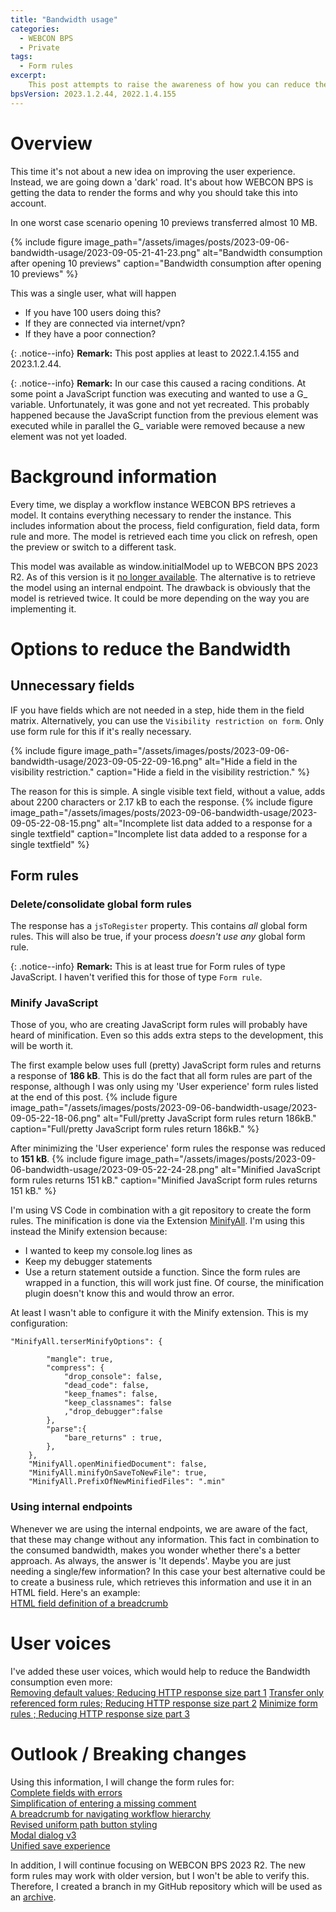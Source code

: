 ```yaml
---
title: "Bandwidth usage"
categories:
  - WEBCON BPS    
  - Private 
tags:    
  - Form rules
excerpt:
    This post attempts to raise the awareness of how you can reduce the bandwidth consumption.
bpsVersion: 2023.1.2.44, 2022.1.4.155
---
```


# Overview  
This time it's not about a new idea on improving the user experience. Instead, we are going down a 'dark' road. It's about how WEBCON BPS is getting the data to render the forms and why you should take this into account. 

In one worst case scenario opening 10 previews transferred almost 10 MB. 

{% include figure image_path="/assets/images/posts/2023-09-06-bandwidth-usage/2023-09-05-21-41-23.png" alt="Bandwidth consumption after opening 10 previews" caption="Bandwidth consumption after opening 10 previews" %}


This was a single user, what will happen 
- If you have 100 users doing this?
- If they are connected via internet/vpn?
- If they have a poor connection?

{: .notice--info}
**Remark:**
This post applies at least to 2022.1.4.155 and 2023.1.2.44.

{: .notice--info}
**Remark:**
In our case this caused a racing conditions. At some point a JavaScript function was executing and wanted to use a G_ variable. Unfortunately, it was gone and not yet recreated. This probably happened because the JavaScript function from the previous element was executed while in parallel the G_ variable were removed because a new element was not yet loaded.

# Background information
Every time, we display a workflow instance WEBCON BPS retrieves a model. It contains everything necessary to render the instance. This includes information about the process, field configuration, field data, form rule and more.
The model is retrieved each time you click on refresh, open the preview or switch to a different task. 

This model was available as window.initialModel up to WEBCON BPS 2023 R2. As of this version is it [no longer available](https://community.webcon.com/forum/thread/3515). The alternative is to retrieve the model using an internal endpoint. The drawback is obviously that the model is retrieved twice. It could be more depending on the way you are implementing it.


# Options to reduce the Bandwidth
## Unnecessary fields
IF you have fields which are not needed in a step, hide them in the field matrix. Alternatively, you can use the `Visibility restriction on form`. Only use form rule for this if it's really necessary.

{% include figure image_path="/assets/images/posts/2023-09-06-bandwidth-usage/2023-09-05-22-09-16.png" alt="Hide a field in the visibility restriction." caption="Hide a field in the visibility restriction." %}

The reason for this is simple. A single visible text field, without a value, adds about 2200 characters or 2.17 kB to each the response.
{% include figure image_path="/assets/images/posts/2023-09-06-bandwidth-usage/2023-09-05-22-08-15.png" alt="Incomplete list data added to a response for a single textfield" caption="Incomplete list data added to a response for a single textfield" %}

## Form rules
### Delete/consolidate global form rules
The response has a `jsToRegister` property. This contains _all_ global form rules. This will also be true, if your process _doesn't use any_ global form rule.

{: .notice--info}
**Remark:**
This is at least true for Form rules of type JavaScript. I haven't verified this for those of type `Form rule`.

### Minify JavaScript
Those of you, who are creating JavaScript form rules will probably have heard of minification. Even so this adds extra steps to the development, this will be worth it.

The first example below uses full (pretty) JavaScript form rules and returns a response of **186 kB**. This is do the fact that all form rules are part of the response, although I was only using my 'User experience' form rules listed at the end of this post.
{% include figure image_path="/assets/images/posts/2023-09-06-bandwidth-usage/2023-09-05-22-18-06.png" alt="Full/pretty JavaScript form rules return 186kB." caption="Full/pretty JavaScript form rules return 186kB." %}

After minimizing the 'User experience' form rules the response was reduced to **151 kB**. 
{% include figure image_path="/assets/images/posts/2023-09-06-bandwidth-usage/2023-09-05-22-24-28.png" alt="Minified JavaScript form rules returns 151 kB." caption="Minified JavaScript form rules returns 151 kB." %}

I'm using VS Code in combination with a git repository to create the form rules. The minification is done via the Extension [MinifyAll](https://marketplace.visualstudio.com/items?itemName=josee9988.minifyall). I'm using this instead the Minify extension because:
- I wanted to keep my console.log lines as
- Keep my debugger statements 
- Use a return statement outside a function.
  Since the form rules are wrapped in a function, this will work just fine. Of course, the minification plugin doesn't know this and would throw an error.

At least I wasn't able to configure it with the Minify extension.
This is my configuration:

```
"MinifyAll.terserMinifyOptions": {  

        "mangle": true,
        "compress": {
            "drop_console": false,
            "dead_code": false,
            "keep_fnames": false,
            "keep_classnames": false
            ,"drop_debugger":false
        },
        "parse":{            
            "bare_returns" : true,
        },
    },
    "MinifyAll.openMinifiedDocument": false,
    "MinifyAll.minifyOnSaveToNewFile": true,
    "MinifyAll.PrefixOfNewMinifiedFiles": ".min"
```
### Using internal endpoints
Whenever we are using the internal endpoints, we are aware of the fact, that these may change without any information.
This fact in combination to the consumed bandwidth, makes you wonder whether there's a better approach. As always, the answer is 'It depends'. Maybe you are just needing a single/few information? In this case your best alternative could be to create a business rule, which retrieves this information and use it in an HTML field. Here's an example:\
[HTML field definition of a breadcrumb](https://daniels-notes.de/posts/2023/breadcrumb#html-field-definition)

# User voices
I've added these user voices, which would help to reduce the Bandwidth consumption even more:\
[Removing default values; Reducing HTTP response size part 1](https://community.webcon.com/forum/thread/3527/15)
[Transfer only referenced form rules; Reducing HTTP response size part 2](https://community.webcon.com/forum/thread/3548/15)
[Minimize form rules ; Reducing HTTP response size part 3](https://community.webcon.com/forum/thread/3552/15)

# Outlook / Breaking changes
Using this information, I will change the form rules for:\
[Complete fields with errors ](https://daniels-notes.de/posts/2023/complete-fields-with-errors)\
[Simplification of entering a missing comment ](https://daniels-notes.de/posts/2023/simplification-of-missing-comment)\
[A breadcrumb for navigating workflow hierarchy ](https://daniels-notes.de/posts/2023/breadcrumb)\
[Revised uniform path button styling ](https://daniels-notes.de/posts/2023/path-button-styling-revisited)\
[Modal dialog v3 ](https://daniels-notes.de/posts/2022/modal-dialog)\
[Unified save experience ](https://daniels-notes.de/posts/2021/unified-save-experience)

In addition, I will continue focusing on WEBCON BPS 2023 R2. The new form rules may work with older version, but I won't be able to verify this.
Therefore, I created a branch in my GitHub repository which will be used as an [archive](
https://github.com/Daniel-Krueger/webcon_snippets/tree/Before_2023_R2).

